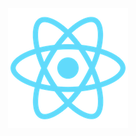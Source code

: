 
<p align="center"><img src="https://github.com/shohanurshihab/React/blob/main/tryreact/public/logo192.png"></p>



